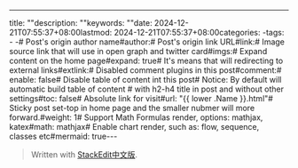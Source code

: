 ---
title: ""description: ""keywords: ""date: 2024-12-21T07:55:37+08:00lastmod: 2024-12-21T07:55:37+08:00categories: -tags:  -  -# Post's origin author name#author:# Post's origin link URL#link:# Image source link that will use in open graph and twitter card#imgs:# Expand content on the home page#expand: true# It's means that will redirecting to external links#extlink:# Disabled comment plugins in this post#comment:# enable: false# Disable table of content int this post# Notice: By default will automatic build table of content # with h2-h4 title in post and without other settings#toc: false# Absolute link for visit#url: "{{ lower .Name }}.html"# Sticky post set-top in home page and the smaller nubmer will more forward.#weight: 1# Support Math Formulas render, options: mathjax, katex#math: mathjax# Enable chart render, such as: flow, sequence, classes etc#mermaid: true---


> Written with [StackEdit中文版](https://stackedit.cn/).
<!--stackedit_data:
eyJoaXN0b3J5IjpbMTUzNzQ4MTUxMl19
-->